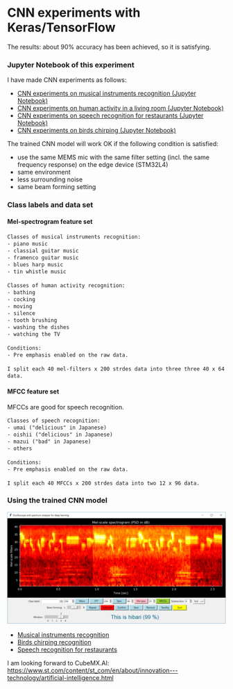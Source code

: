 # CNN experiments with Keras/TensorFlow

The results: about 90% accuracy has been achieved, so it is satisfying.

### Jupyter Notebook of this experiment

I have made CNN experiments as follows:

- [CNN experiments on musical instruments recognition (Jupyter Notebook)](./CNN_for_AED.ipynb)
- [CNN experiments on human activity in a living room (Jupyter Notebook)](./CNN_for_AED_living_room.ipynb)
- [CNN experiments on speech recognition for restaurants (Jupyter Notebook)](./CNN_for_AED_restaurant.ipynb)
- [CNN experiments on birds chirping (Jupyter Notebook)](./CNN_for_AED_birds.ipynb)

The trained CNN model will work OK if the following condition is satisfied:
- use the same MEMS mic with the same filter setting (incl. the same frequency response) on the edge device (STM32L4)
- same environment
- less surrounding noise
- same beam forming setting

### Class labels and data set

#### Mel-spectrogram feature set

```
Classes of musical instruments recognition:
- piano music
- classial guitar music
- framenco guitar music
- blues harp music
- tin whistle music

Classes of human activity recognition:
- bathing
- cocking
- moving
- silence
- tooth brushing
- washing the dishes
- watching the TV

Conditions:
- Pre emphasis enabled on the raw data.

I split each 40 mel-filters x 200 strdes data into three three 40 x 64 data.
```
#### MFCC feature set

MFCCs are good for speech recognition.

```
Classes of speech recognition:
- umai ("delicious" in Japanese)
- oishii ("delicious" in Japanese)
- mazui ("bad" in Japanese)
- others

Conditions:
- Pre emphasis enabled on the raw data.

I split each 40 MFCCs x 200 strdes data into two 12 x 96 data.
```

### Using the trained CNN model

![](../oscilloscope/screenshots/ml_inference_hibari.jpg)

- [Musical instruments recognition](../oscilloscope/run_inference_music.bat)
- [Birds chirping recognition](../oscilloscope/run_inference_birds.bat)
- [Speech recognition for restaurants](../oscilloscope/run_inference_restaurant.bat)

I am looking forward to CubeMX.AI: https://www.st.com/content/st_com/en/about/innovation---technology/artificial-intelligence.html

